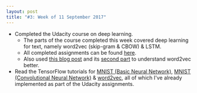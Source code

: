 ```yaml
---
layout: post
title: "#3: Week of 11 September 2017"
---
```


- Completed the Udacity course on deep learning.
  - The parts of the course completed this week covered deep learning for text, namely word2vec (skip-gram & CBOW) & LSTM.
  - All completed assignments can be found [here](https://github.com/SuyashLakhotia/DeepLearningAssignments).
  - Also used [this blog post](http://mccormickml.com/2016/04/19/word2vec-tutorial-the-skip-gram-model/) and its [second part](http://mccormickml.com/2017/01/11/word2vec-tutorial-part-2-negative-sampling/) to understand word2vec better.
- Read the TensorFlow tutorials for [MNIST (Basic Neural Network)](https://www.tensorflow.org/get_started/mnist/beginners), [MNIST (Convolutional Neural Network)](https://www.tensorflow.org/get_started/mnist/pros) & [word2vec](https://www.tensorflow.org/tutorials/word2vec), all of which I've already implemented as part of the Udacity assignments.
